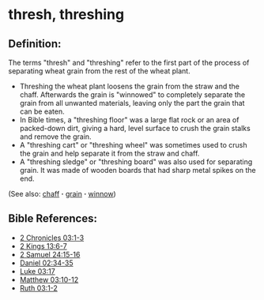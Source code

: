 # thresh, threshing #

## Definition: ##

The terms "thresh" and "threshing" refer to the first part of the process of separating wheat grain from the rest of the wheat plant. 

* Threshing the wheat plant loosens the grain from the straw and the chaff. Afterwards the grain is "winnowed" to completely separate the grain from all unwanted materials, leaving only the part the grain that can be eaten.
* In Bible times, a "threshing floor" was a large flat rock or an area of packed-down dirt, giving a hard, level surface to crush the grain stalks and remove the grain.
* A "threshing cart" or "threshing wheel" was sometimes used to crush the grain and help separate it from the straw and chaff.
* A "threshing sledge" or "threshing board" was also used for separating grain. It was made of wooden boards that had sharp metal spikes on the end.

(See also: [chaff](../other/chaff.md) **·** [grain](../other/grain.md) **·** [winnow](../other/winnow.md))

## Bible References: ##

* [2 Chronicles 03:1-3](https://door43.org/en/bible/notes/2ch/03/01)
* [2 Kings 13:6-7](https://door43.org/en/bible/notes/2ki/13/06)
* [2 Samuel 24:15-16](https://door43.org/en/bible/notes/2sa/24/15)
* [Daniel 02:34-35](https://door43.org/en/bible/notes/dan/02/34)
* [Luke 03:17](https://door43.org/en/bible/notes/luk/03/17)
* [Matthew 03:10-12](https://door43.org/en/bible/notes/mat/03/10)
* [Ruth 03:1-2](https://door43.org/en/bible/notes/rut/03/01)

